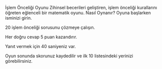  İşlem Önceliği Oyunu
Zihinsel becerileri geliştiren, işlem önceliği kurallarını öğreten eğlenceli bir matematik oyunu.
Nasıl Oynanır?
Oyuna başlarken isminizi girin.

20 işlem önceliği sorusunu çözmeye çalışın.

Her doğru cevap 5 puan kazandırır.

Yanıt vermek için 40 saniyeniz var.

Oyun sonunda skorunuz kaydedilir ve ilk 10 listesindeki yerinizi görebilirsiniz.
